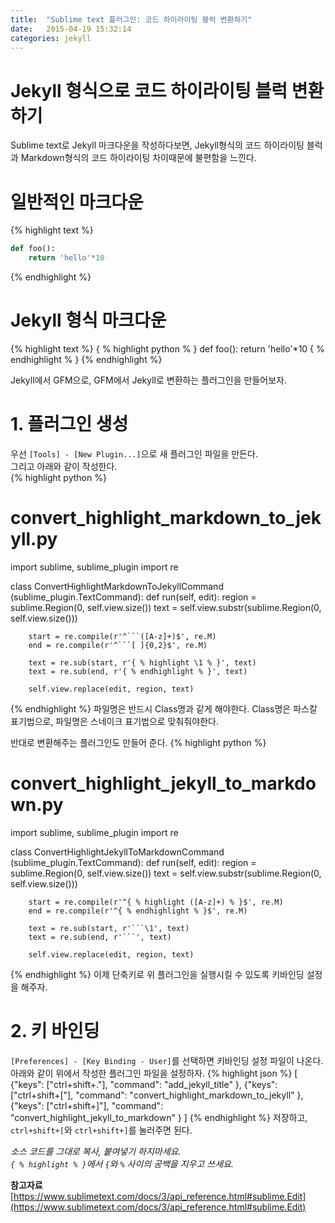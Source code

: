 ```yaml
---
title:  "Sublime text 플러그인: 코드 하이라이팅 블럭 변환하기"
date:   2015-04-19 15:32:14
categories: jekyll
---
```


# Jekyll 형식으로 코드 하이라이팅 블럭 변환하기


Sublime text로 Jekyll 마크다운을 작성하다보면, Jekyll형식의 코드 하이라이팅 블럭과 Markdown형식의 코드 하이라이팅 차이때문에 불편함을 느낀다.

# 일반적인 마크다운
{% highlight text %}
```python
def foo():
	return 'hello'*10
```
{% endhighlight %}

# Jekyll 형식 마크다운
{% highlight text %}
{ % highlight python % }
def foo():
	return 'hello'*10
{ % endhighlight % }
{% endhighlight %}

Jekyll에서 GFM으로, GFM에서 Jekyll로 변환하는 플러그인을 만들어보자.


# 1. 플러그인 생성 
우선 `[Tools] - [New Plugin...]`으로 새 플러그인 파일을 만든다.  
그리고 아래와 같이 작성한다.  
{% highlight python %}
# convert_highlight_markdown_to_jekyll.py
import sublime, sublime_plugin
import re

class ConvertHighlightMarkdownToJekyllCommand (sublime_plugin.TextCommand):
	def run(self, edit):
		region = sublime.Region(0, self.view.size())
		text = self.view.substr(sublime.Region(0, self.view.size()))

		start = re.compile(r'^```([A-z]+)$', re.M)
		end = re.compile(r'^```[ ]{0,2}$', re.M)

		text = re.sub(start, r'{ % highlight \1 % }', text)
		text = re.sub(end, r'{ % endhighlight % }', text)

		self.view.replace(edit, region, text)
{% endhighlight %}
파일명은 반드시 Class명과 같게 해야한다. Class명은 파스칼 표기법으로, 파일명은 스네이크 표기법으로 맞춰줘야한다.

반대로 변환해주는 플러그인도 만들어 준다.
{% highlight python %}
# convert_highlight_jekyll_to_markdown.py
import sublime, sublime_plugin
import re

class ConvertHighlightJekyllToMarkdownCommand (sublime_plugin.TextCommand):
	def run(self, edit):
		region = sublime.Region(0, self.view.size())
		text = self.view.substr(sublime.Region(0, self.view.size()))

		start = re.compile(r'^{ % highlight ([A-z]+) % }$', re.M)
		end = re.compile(r'^{ % endhighlight % }$', re.M)

		text = re.sub(start, r'```\1', text)
		text = re.sub(end, r'```', text)

		self.view.replace(edit, region, text)
{% endhighlight %}
이제 단축키로 위 플러그인을 실행시킬 수 있도록 키바인딩 설정을 해주자.

# 2. 키 바인딩
`[Preferences] - [Key Binding - User]`를 선택하면 키바인딩 설정 파일이 나온다. 아래와 같이 위에서 작성한 플러그인 파일을 설정하자.
{% highlight json %}
[
	{"keys": ["ctrl+shift+."], "command": "add_jekyll_title" },
	{"keys": ["ctrl+shift+["], "command": "convert_highlight_markdown_to_jekyll" },
	{"keys": ["ctrl+shift+]"], "command": "convert_highlight_jekyll_to_markdown" }
]
{% endhighlight %}
저장하고, `ctrl+shift+[`와 `ctrl+shift+]`를 눌러주면 된다.


_소스 코드를 그대로 복사, 붙여넣기 하지마세요._  
_`{ % highlight % }`에서 `{`와 `%` 사이의 공백을 지우고 쓰세요._  
  
__참고자료__
[https://www.sublimetext.com/docs/3/api_reference.html#sublime.Edit](https://www.sublimetext.com/docs/3/api_reference.html#sublime.Edit)

